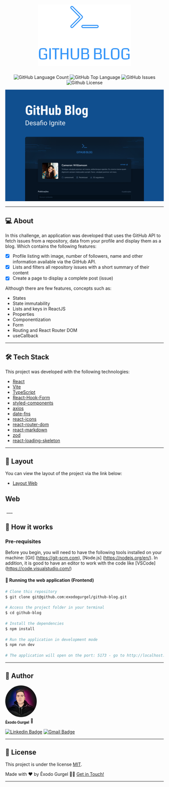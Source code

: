 <h1 align="center">
  <img src=".github/logo.svg" /> 
</h1>

<p align="center" margin-top="25px" >
  <img alt="GitHub Language Count" src="https://img.shields.io/github/languages/count/exodogurgel/github-blog" />

  <img alt="GitHub Top Language" src="https://img.shields.io/github/languages/top/exodogurgel/github-blog" />

  <img alt="GitHub Issues" src="https://img.shields.io/github/issues/exodogurgel/github-blog" />

  <img alt="Github License" src="https://img.shields.io/github/license/exodogurgel/github-blog" />
  
</p>

![image](.github/github-blog.png)
___

## 💻 About


In this challenge, an application was developed that uses the GitHub API to fetch issues from a repository, data from your profile and display them as a blog. Which contains the following features:
- [x] Profile listing with image, number of followers, name and other information available via the GitHub API.
- [x] Lists and filters all repository issues with a short summary of their content
- [x] Create a page to display a complete post (issue)

Although there are few features, concepts such as:
- States
- State immutability
- Lists and keys in ReactJS
- Properties
- Componentization
- Form
- Routing and React Router DOM
- useCallback
___

## 🛠 Tech Stack

This project was developed with the following technologies:

- [React](https://reactjs.org)
- [Vite](https://vitejs.dev)
- [TypeScript](https://www.typescriptlang.org)
- [React-Hook-Form](https://react-hook-form.com)
- [styled-components](https://styled-components.com)
- [axios](https://axios-http.com/ptbr/docs/intro)
- [date-fns](https://date-fns.org/)
- [react-icons](https://react-icons.github.io/react-icons/)
- [react-router-dom](https://v5.reactrouter.com/web/guides/quick-start)
- [react-markdown](https://github.com/remarkjs/react-markdown)
- [zod](https://github.com/colinhacks/zod)
- [react-loading-skeleton](https://www.npmjs.com/package/react-loading-skeleton)
___

## 🔖 Layout
You can view the layout of the project via the link below:

- [Layout Web](https://www.figma.com/file/ZGYQGHj3ZDdyB0VzqeLJul/GitHub-Blog-(Community)?node-id=0%3A1)

## Web
<img alt="" src=".github/github-blog.gif"/>
___

## 🚀 How it works

### Pre-requisites
Before you begin, you will need to have the following tools installed on your machine: [Git] (https://git-scm.com), [Node.js] (https://nodejs.org/en/). In addition, it is good to have an editor to work with the code like [VSCode] (https://code.visualstudio.com/)

#### 🧭 Running the web application (Frontend)

```bash
# Clone this repository
$ git clone git@github.com:exodogurgel/github-blog.git

# Access the project folder in your terminal
$ cd github-blog

# Install the dependencies
$ npm install

# Run the application in development mode
$ npm run dev

# The application will open on the port: 5173 - go to http://localhost:5173
```
___

## 🦸 Author

<a href="https://blog.rocketseat.com.br/author/exodo/">
 <img style="border-radius: 50%;" src="https://github.com/exodogurgel/exodogurgel/blob/main/images/b11993be-e073-4a30-adae-2fee655ccdd5.png?raw=true" width="100px;" alt="Êxodo Gurgel"/> 
 <br />
 <sub><b>Êxodo Gurgel</b></sub></a> <a href="https://blog.rocketseat.com.br/author/exodo/" title="Rocketseat"></a> 🚀
 <br />

[![Linkedin Badge](https://img.shields.io/badge/-Exodo-blue?style=flat-square&logo=Linkedin&logoColor=white&link=https://www.linkedin.com/in/exodo-gurgel/)](https://www.linkedin.com/in/exodo-gurgel/) 
[![Gmail Badge](https://img.shields.io/badge/-exodowellis@gmail.com-c14438?style=flat-square&logo=Gmail&logoColor=white&link=mailto:exodowellis@gmail.com)](mailto:exodowellis@gmail.com)

---

## 📝 License

This project is under the license [MIT](./LICENSE).

Made with ❤️ by Êxodo Gurgel 👋🏽 [Get in Touch!](Https://www.linkedin.com/in/exodo-gurgel/coffee-delivery)

---